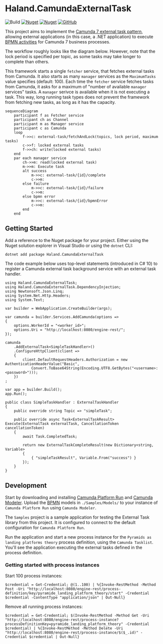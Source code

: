 

# Haland.CamundaExternalTask

![Build](https://github.com/chrishaland/camunda-external-task/actions/workflows/build.yml/badge.svg)
[![Nuget](https://img.shields.io/nuget/v/Haland.CamundaExternalTask)](https://www.nuget.org/packages/Haland.CamundaExternalTask/)
[![Nuget](https://img.shields.io/nuget/dt/Haland.CamundaExternalTask)](https://www.nuget.org/packages/Haland.CamundaExternalTask/)
[![GitHub](https://img.shields.io/github/license/chrishaland/camunda-external-task)](https://github.com/chrishaland/camunda-external-task/blob/main/LICENSE)
<!-- [![Known Vulnerabilities](https://snyk.io/test/github/chrishaland/camunda-external-task/badge.svg)](https://snyk.io/test/github/chrishaland/camunda-external-task) | Add when .NET projects are supported https://snyk.io/docs/badges/ -->

This project aims to implement the [Camunda 7 external task pattern](https://docs.camunda.org/manual/latest/user-guide/process-engine/external-tasks/), allowing external applications (in this case, a .NET application) to execute [BPMN activities](https://camunda.com/bpmn/reference/#activities) for Camunda 7 business processes.

The workflow roughly looks like the diagram below. However, note that the lock period is specified per topic, as some tasks may take longer to complete than others.

This framework starts a single `fetcher` service, that fetches external tasks from Camunda. It also starts as many `manager` services as the `MaximumTasks` value specifies (default: 100). Each time the `fetcher` service fetches tasks from Camunda, it asks for a maximum of "number of available `manager` services" tasks. A `manager` serivce is available when it is not executing a task. This way, long running task types does not prevent the framework from fetching new tasks, as long as it has the capacity.

```mermaid
sequenceDiagram
    participant f as Fetcher service
    participant ch as Channel
    participant m as Manager service
    participant c as Camunda
    loop
        f->>c: external-task/fetchAndLock(topics, lock period, maximum tasks)
        c->>f: locked external tasks
        f->>ch: write(locked external tasks)
    end
    par each manager service
        ch->>m: read(locked external task)
        m->>m: Execute task
        alt success
            m->>c: external-task/{id}/complete
            c->>m: 
        else failure
            m->>c: external-task/{id}/failure
            c->>m: 
        else bpmn error
            m->>c: external-task/{id}/bpmnError
            c->>m: 
        end
    end
```

## Getting Started

Add a reference to the Nuget package for your project. Either using the Nuget solution explorer in Visual Studio or using the `dotnet` CLI:

```
dotnet add package Haland.CamundaExternalTask
```

The code example below uses top-level statements (introduced in C# 10) to register a Camunda external task background service with an external task handler.

```
using Haland.CamundaExternalTask;
using Haland.CamundaExternalTask.DependencyInjection;
using Newtonsoft.Json.Linq;
using System.Net.Http.Headers;
using System.Text;

var builder = WebApplication.CreateBuilder(args);

var camunda = builder.Services.AddCamunda(options =>
{
    options.WorkerId = "<worker_id>";
    options.Uri = "http://localhost:8080/engine-rest/";
});

camunda
    .AddExternalTask<SimpleTaskHandler>()
    .ConfigureHttpClient(client =>
    {
        client.DefaultRequestHeaders.Authorization = new AuthenticationHeaderValue("Basic", 
            Convert.ToBase64String(Encoding.UTF8.GetBytes("<username>:<password>")));
    })
;

var app = builder.Build();
app.Run();

public class SimpleTaskHandler : ExternalTaskHandler
{
    public override string Topic => "simpleTask";

    public override async Task<ExternalTaskResult> Execute(ExternalTask externalTask, CancellationToken cancellationToken)
    {
        await Task.CompletedTask;

        return new ExternalTaskCompleteResult(new Dictionary<string, Variable>
        {
            { "simpleTaskResult", Variable.From("success") }
        });
    }
}
```

## Development

Start by downloading and installing [Camunda Platform Run](https://camunda.com/download/) and [Camunda Modeler](https://camunda.com/download/modeler/). Upload the [BPMN](https://www.bpmn.org/) models in `./Samples/Models/` to your instance of `Camunda Platform Run` using `Camunda Modeler`.

The `Samples` project is a sample application for testing the External Task library from this project. It is configured to connect to the default configuration for `Camunda Platform Run`.

Run the application and start a new process instance for the `Pyramids as landing platforms theory` process definition, using the `Camunda Tasklist`. You'll see the application executing the external tasks defined in the process definition.

### Getting started with process instances

Start 100 process instances:

```
$credential = Get-Credential; @(1..100) | %{Invoke-RestMethod -Method Post -Uri "http://localhost:8080/engine-rest/process-definition/key/pyramide_landing_platform_theory/start" -Credential $credential -ContentType "application/json" | Out-Null}
```

Remove all running process instances:

```
$credential = Get-Credential; $(Invoke-RestMethod -Method Get -Uri "http://localhost:8080/engine-rest/process-instance?processDefinitionKey=pyramide_landing_platform_theory" -Credential $credential) | %{Invoke-RestMethod -Method Delete -Uri "http://localhost:8080/engine-rest/process-instance/$($_.id)" -Credential $credential | Out-Null}
```
